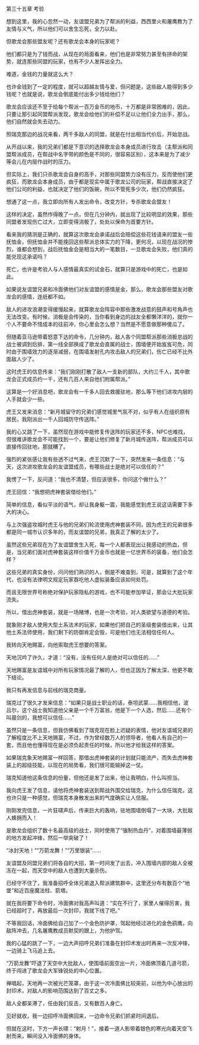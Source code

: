 第三十五章 考验


想到这里，我的心忽然一动，友谊盟兄弟为了帮派的利益，西西里火和屠鹰教为了友情与义气，所以他们可以舍生忘死，全力以赴。

但歌龙会那些盟友呢？还有歌龙会本身的玩家呢？

他们都只是为了钱而战，从现在的局面看来，他们也是非常努力甚至有拼命的架势，就连那些同盟的玩家，也有不少人发挥出全力。

难道，金钱的力量就这么大？

也许金钱到了一定的程度，就可以超越友情与爱，但问题是，这些敌人能得到多少钱呢？也就是说，歌龙会倒底能付出多少钱给他们？

歌龙会应该还不至于给每个帮派一百万金币的地币，十万都是非常困难的，因此，只要让那引起同盟帮派发现，歌龙会给他们的补偿不足以让他们全力出手，那么，他们自然就会失去动力。

照瑞克那边的战况来看，两千多敌人的同盟，就是在付出相当代价后，开始怠战。

从开战以来，我的兄弟们都是下意识的选择歌龙会本身成员进行攻击（主帮派和同盟帮派成员，在帮战中名字带的颜色是不同的，很容易区别），这本来是为了减少等会儿在内层作战时的压力。

但实际上，我们只杀歌龙会自身的高手，对那些同盟势力没有压力，反而使他们更疯狂，而歌龙会本身成员，由于都是现实中属于歌龙公司的玩家，帮战直接决定了他们公司的利益，也就决定了他们的饭碗，所以不管死多少次，他们仍然疯狂。

想通了这一点，我立即向所有人发出命令，改变方针，专杀歌龙会盟友！

这样的决定，虽然作得晚了一点，但在几分钟内，就出现了比较明显的效果，那些同盟者发现伤亡过大，立即变得消极了，处处以保命为首要方针。

看来我的猜测是正确的，就算这次歌龙会承诺战后会赔偿这些花钱请来的盟友一些抚恤金，但抚恤金并不能挽回这些帮派总体实力的下降，更何况，以现在战况的惨烈，谁都会想到，战后抚恤金会是相当大的一笔数目，一旦歌龙会失败，他们真的能兑现这承诺吗？

死亡，也许是考验人与人感情最真实的试金石，就算只是游戏中的死亡，也是如此。

如果说友谊盟兄弟和冷面佛他们对友谊盟的感情是金，那么，歌龙会那些盟友对歌龙会的感情，连纸都不如。

敌人的进攻浪潮变得缓慢起来，就算歌龙会阵容中那些激发战意的鼓声和号角声也无法改变。有时候，消极是会传染的，当你看到身边的战友全都懒洋洋的，就你一个人不要命不惜成本的往前冲，你心里会怎么想？当然是不愿意做那种傻瓜了。

但随着亚马逊带着怒意下达的命令，几分钟内，敌人各个同盟帮派那些消极怠战的战士被调到后排，第一线全部换成了歌龙会直属的战士，围墙便开始岌岌可危，同时由于围墙效力的逐渐减弱，在围墙发射孔内攻击敌人的兄弟们，伤亡已经不比外面敌人少了。

这时虎王的信息传来：“我们刚刚打散了敌人一支新的部队，大约三千人，其中歌龙会正式成员约一千，还有几百人来自他们附属帮派。”

这算是一个好消息吧，歌龙会有一千多人回去救援驻地，那么等下他们进攻内层的人手就会少一些。

虎王又发来消息：“新月城留守的兄弟们感觉城里气氛不对，似乎有人在组织原有居民，我刚派出一千人回城防守传送阵。”

我的心又跳了一下，虽然现在游戏中能修复传送阵的玩家还不多，NPC也难找，但很难讲歌龙会不可能找到一个，要是让他们修复了新月城传送阵，帮派成员可以直接传回驻地，那就糟了。

强烈的紧张感让我有些透不过气来，虎王沉默了一下，突然发来一条信息：“与天，这次进攻歌龙会的友谊盟成员，有哪些战士是绝对可以信任的？”

我愣了一下，反问道：“我也不清楚，但应该很多，你问这个做什么？”

虎王回信：“我想把虎神套装借给他们。”

简单的信息，看似平淡的语气，却让我身躯一震，我能感觉到虎王说这话需要下多大的决心。

与上次强盗攻城时虎王与他的兄弟们轮流使用虎神套装不同，因为虎王的兄弟很多都是同一城市认识多年的，而友谊盟的兄弟，我真正了解的太少了。

虽然这些兄弟现在为了友谊盟舍生入死，每一个人都表现出让我感动的热血，但是，当兄弟们面对虎神套装这样价值千万金币也就是一亿世界币的装备，他们会怎样？

这些兄弟的真实身份，问问他们熟识的人，倒是不难查到，可是，就算到了这个年代，也没有法律明文规定玩家吞吃他人虚拟装备应该如何处罚。

而且无限世界号称绝对保护玩家隐私的游戏，也不可能参加举证，那会让大批玩家流失。

所以，借出虎神套装，就是一场赌博，也是一次考验，对人类欲望与道德的考验。

就象刚才敌人使用大型土系法术的玩家，如果他们把自己的圣级套装借出来，让其他土系法师使用，我们剩下的防御肯定会毁，可是他们也无法相信任何人。

我转向天地赐富，向他索取虎王想要的答案。

天地沉吟了许久，才道：“没有，没有任何人是绝对可以信任的……”

天地赐富是友谊城中对所有玩家情况最了解的人，但也正因为了解太深，他更不敢下结论。

我只有再发信息与前线的瑞克商量。

瑞克过了很久才发来信息：“如果只是战士职业的话，泰坦武蒙……我相信他，波吕尔，这个战士我知道他父亲是一个千万富翁，他是下一个人选，然后……还有个叫晨剑的，我想可以信任……”

虽然只是一条信息，但我仿佛看到了瑞克现在脸上迟疑的表情，他对友谊城兄弟的了解程度比不上天地赐富，不过，作为曾经数万人的领导者，他看人有自己的一套，而且他也懂得现在是必须负起责任的时候，所以他才给我这样的答案。

如果瑞克象天地赐富一样回答，那借出虎神套装的计划就只能流产，而失去虎神套装上的超级技能，以现在的局势看，我们很可能输掉这一仗。

瑞克知道他这条信息的份量，但他还是发了出来，他让我明白，什么叫担当。

我向虎王发了信息，请他将虎神套装送到帮战外围交给瑞克，为什么信任瑞克，这也许只是一种感觉，但瑞克本身散发出来的气度确实让人信服。

刚刚发完信息，一片狂啸声后，传来巨大的轰响，驻地围墙倒塌了一大块，大批敌人蜂拥而入！

是歌龙会组织了数十名最高级的战士，同时使用了“强制热血丹”，对着围墙最薄弱的地方发起冲锋，然后一举突破了！

“冰封天地！”“万箭龙舞！”“万里银装”……

友谊盟及同盟兄弟们将各自的大招，第一时间发了出去，冲入围墙内部的敌人全被冻在一起，而天空中的敌人也遭到大量杀伤。

已经守不住了，我准备招呼全体兄弟退入帮派建筑群中，这里还分布有数百个“地堡”和近百座魔法柱、箭塔。

就在我将要下命令时，冷面佛对我高声叫道：“实在不行了，家里人催得厉害，我已经超时了，再放最后一次封印，我就下线了吧。”

不等我回话，冷面佛给自己加了一个金色防护罩，驾起他经过进化的金色鹞鹰，向敌阵冲去，几名屠鹰教成员默契的跟上，为他护驾。

我的心猛的跳了一下，一边大声招呼兄弟们准备在封印术发出时再来一次反冲锋，一边骑上飞马追上去。

“万箭龙舞”吓退了天空中大批敌人，使围墙前面空出一片，冷面佛顶着几道弓箭，终于闯进了歌龙会大军锋锐处的中心位置。

禅唱起，天地再一次被光芒笼罩，由于这一次冷面佛比较突前，以他为中心放出的封印术，对敌人的影响范围达到了百丈之多。

敌人全都呆滞了，任由我们反击，又有数百人身亡。

见好就收，我一边招呼冷面佛回来，一边命令兄弟们抓紧时间退后。

但就在这时，下方一声长啸：“射月！”，接着一道人影带着银色的寒光向着天空飞射而来，瞬间没入冷面佛的身体。





